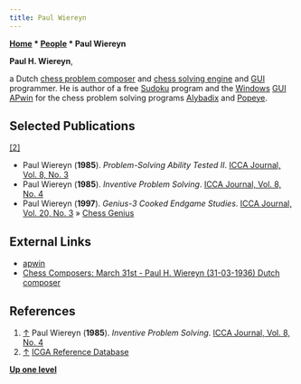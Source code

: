 ```yaml
---
title: Paul Wiereyn
---
```

**[Home](Home "Home") \* [People](People "People") \* Paul Wiereyn**


**Paul H. Wiereyn**,  

a Dutch [chess problem composer](Category:Chess_Composer "Category:Chess Composer") and [chess solving engine](Category:Problem "Category:Problem") and [GUI](GUI "GUI") programmer. 
He is author of a free [Sudoku](https://en.wikipedia.org/wiki/Sudoku) program and the [Windows](Windows "Windows") [GUI](GUI "GUI") [APwin](APwin "APwin") for the chess problem solving programs [Alybadix](Alybadix "Alybadix") and [Popeye](Popeye "Popeye").



## Selected Publications


<a id="cite-note-2" href="#cite-ref-2">[2]</a>



* Paul Wiereyn (**1985**). *Problem-Solving Ability Tested II*. [ICCA Journal, Vol. 8, No. 3](ICGA_Journal#8_3 "ICGA Journal")
* Paul Wiereyn (**1985**). *Inventive Problem Solving*. [ICCA Journal, Vol. 8, No. 4](ICGA_Journal#8_4 "ICGA Journal")
* Paul Wiereyn (**1997**). *Genius-3 Cooked Endgame Studies*. [ICCA Journal, Vol. 20, No. 3](ICGA_Journal#20_3 "ICGA Journal") » [Chess Genius](Chess_Genius "Chess Genius")


## External Links


* [apwin](https://alybadix.000webhostapp.com/apwin.htm)
* [Chess Composers: March 31st - Paul H. Wiereyn (31-03-1936) Dutch composer](http://chesscomposers.blogspot.com/2012/03/march-31st.html)


## References


1. <a id="cite-ref-1" href="#cite-note-1">↑</a> Paul Wiereyn (**1985**). *Inventive Problem Solving*. [ICCA Journal, Vol. 8, No. 4](ICGA_Journal#8_4 "ICGA Journal")
2. <a id="cite-ref-2" href="#cite-note-2">↑</a> [ICGA Reference Database](ICGA_Journal#RefDB "ICGA Journal")

**[Up one level](People "People")**







 
